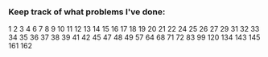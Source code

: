 ### Keep track of what problems I've done:
1
2
3
4
6
7
8
9
10
11
12
13
14
15
16
17 
18
19
20
21
22
24
25
26
27
29
31
32
33
34
35
36
37
38
39
41
42
45
47
48
49
57
64
68
71
72
83
99
120
134
143
145
161
162
